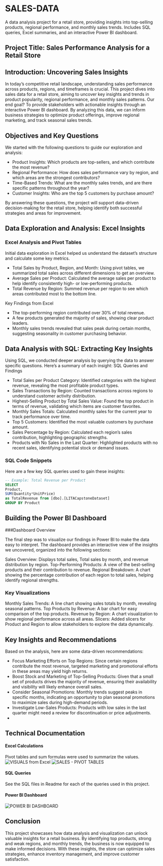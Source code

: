 # SALES-DATA
A data analysis project for a retail store, providing insights into top-selling products, regional performance, and monthly sales trends. Includes SQL queries, Excel summaries, and an interactive Power BI dashboard.

## Project Title: Sales Performance Analysis for a Retail Store

## Introduction: Uncovering Sales Insights
In today’s competitive retail landscape, understanding sales performance across products, regions, and timeframes is crucial. This project dives into sales data for a retail store, aiming to uncover key insights and trends in product popularity, regional performance, and monthly sales patterns.
Our end goal? To provide stakeholders with actionable insights through an interactive Power BI dashboard. By analyzing this data, we can inform business strategies to optimize product offerings, improve regional marketing, and track seasonal sales trends.

## Objectives and Key Questions

We started with the following questions to guide our exploration and analysis:
- Product Insights: Which products are top-sellers, and which contribute the most revenue?
- Regional Performance: How does sales performance vary by region, and which areas are the strongest contributors?
- Time-Based Trends: What are the monthly sales trends, and are there specific patterns throughout the year?
- Customer Insights: Who are the top 5 customers by purchase amount?

By answering these questions, the project will support data-driven decision-making for the retail store, helping identify both successful strategies and areas for improvement.

## Data Exploration and Analysis: Excel Insights

### Excel Analysis and Pivot Tables

Initial data exploration in Excel helped us understand the dataset’s structure and calculate some key metrics.

- Total Sales by Product, Region, and Month: Using pivot tables, we summarized total sales across different dimensions to get an overview.
- Average Sales per Product: Calculated the average sales per product to help identify consistently high- or low-performing products.
-  Total Revenue by Region: Summed revenue per region to see which areas contributed most to the bottom line.

Key Findings from Excel

- The top-performing region contributed over 30% of total revenue.
- A few products generated the majority of sales, showing clear product leaders.
- Monthly sales trends revealed that sales peak during certain months, suggesting seasonality in customer purchasing behavior.

## Data Analysis with SQL: Extracting Key Insights

Using SQL, we conducted deeper analysis by querying the data to answer specific questions. Here’s a summary of each insight:
SQL Queries and Findings

  - Total Sales per Product Category: Identified categories with the highest revenue, revealing the most profitable product types.
  - Sales Transactions by Region: Counted transactions across regions to understand customer activity distribution.
  - Highest-Selling Product by Total Sales Value: Found the top product in terms of revenue, validating which items are customer favorites.
  - Monthly Sales Totals: Calculated monthly sales for the current year to track performance over time.
  - Top 5 Customers: Identified the most valuable customers by purchase amount.
  - Sales Percentage by Region: Calculated each region’s sales contribution, highlighting geographic strengths.
  - Products with No Sales in the Last Quarter: Highlighted products with no recent sales, identifying potential stock or demand issues.

### SQL Code Snippets

Here are a few key SQL queries used to gain these insights:
``` SQL
-- Example: Total Revenue per Product
SELECT
Product,
SUM(Quantity*UnitPrice)
as TotalRevenue from [dbo].[LITACapstoneDataset]
GROUP BY Product
```
## Building the Power BI Dashboard
   ###Dashboard Overview

The final step was to visualize our findings in Power BI to make the data easy to interpret. The dashboard provides an interactive view of the insights we uncovered, organized into the following sections:

  Sales Overview: Displays total sales, Total sales by month, and revenue distribution by region.
  Top-Performing Products: A view of the best-selling products and their contribution to revenue.
  Regional Breakdown: A chart showing the percentage contribution of each region to total sales, helping identify regional strengths.

### Key Visualizations

  Monthly Sales Trends: A line chart showing sales totals by month, revealing seasonal patterns.
  Top Products by Revenue: A bar chart for easy comparison of the top products.
  Revenue by Region: A chart visualization to show regional performance across all areas.
  Slicers: Added slicers for Product and Region to allow stakeholders to explore the data dynamically.

## Key Insights and Recommendations

Based on the analysis, here are some data-driven recommendations:

  - Focus Marketing Efforts on Top Regions: Since certain regions contribute the most revenue, targeted marketing and promotional efforts in these areas may yield high returns.
  - Boost Stock and Marketing of Top-Selling Products: Given that a small set of products drives the majority of revenue, ensuring their availability and visibility will likely    enhance overall sales.
  - Consider Seasonal Promotions: Monthly trends suggest peaks in specific months, indicating an opportunity to plan seasonal promotions to maximize sales during high-demand periods.
  - Investigate Low-Sales Products: Products with low sales in the last quarter might need a review for discontinuation or price adjustments.
  - 
## Technical Documentation
#### Excel Calculations

Pivot tables and sum formulas were used to summarize the values.
![VISUALS from Excel](https://github.com/user-attachments/assets/843c29cf-3735-4881-baa3-7e350bac013b)
![SALES - PIVOT TABLES](https://github.com/user-attachments/assets/5903c27c-7e37-426b-870c-ace783e8b251)


#### SQL Queries

  See the SQL files in Readme for each of the queries used in this project.

#### Power BI Dashboard

![POWER BI DASHBOARD](https://github.com/user-attachments/assets/0ab7d735-26a9-4da0-bce3-b88d0e2f8e5b)


## Conclusion

This project showcases how data analysis and visualization can unlock valuable insights for a retail business. By identifying top products, strong and weak regions, and monthly trends, the business is now equipped to make informed decisions. With these insights, the store can optimize sales strategies, enhance inventory management, and improve customer satisfaction.




